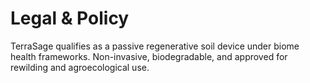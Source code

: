 # Legal & Policy
TerraSage qualifies as a passive regenerative soil device under biome health frameworks. Non-invasive, biodegradable, and approved for rewilding and agroecological use.